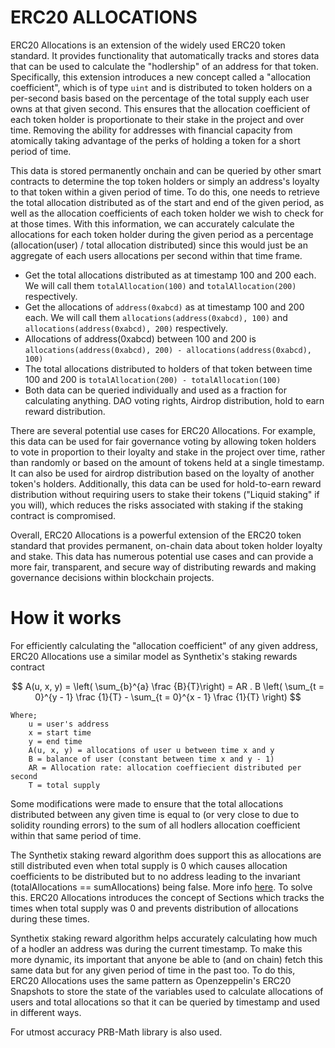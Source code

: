 # **ERC20 ALLOCATIONS**

ERC20 Allocations is an extension of the widely used ERC20 token standard. It provides functionality that automatically tracks and stores data that can be used to calculate the "hodlership" of an address for that token. Specifically, this extension introduces a new concept called a "allocation coefficient", which is of type `uint` and is distributed to token holders on a per-second basis based on the percentage of the total supply each user owns at that given second. This ensures that the allocation coefficient of each token holder is proportionate to their stake in the project and over time. Removing the ability for addresses with financial capacity from atomically taking advantage of the perks of holding a token for a short period of time.

This data is stored permanently onchain and can be queried by other smart contracts to determine the top token holders or simply an address's loyalty to that token within a given period of time. To do this, one needs to retrieve the total allocation distributed as of the start and end of the given period, as well as the allocation coefficients of each token holder we wish to check for at those times. With this information, we can accurately calculate the allocations for each token holder during the given period as a percentage (allocation(user) / total allocation distributed) since this would just be an aggregate of each users allocations per second within that time frame.

- Get the total allocations distributed as at timestamp 100 and 200 each. We will call them `totalAllocation(100)` and `totalAllocation(200)` respectively.
- Get the allocations of `address(0xabcd)` as at timestamp 100 and 200 each. We will call them `allocations(address(0xabcd), 100)` and `allocations(address(0xabcd), 200)` respectively.
- Allocations of address(0xabcd) between 100 and 200 is `allocations(address(0xabcd), 200) - allocations(address(0xabcd), 100)`
- The total allocations distributed to holders of that token between time 100 and 200 is `totalAllocation(200) - totalAllocation(100)`
- Both data can be queried individually and used as a fraction for calculating anything. DAO voting rights, Airdrop distribution, hold to earn reward distribution.

There are several potential use cases for ERC20 Allocations. For example, this data can be used for fair governance voting by allowing token holders to vote in proportion to their loyalty and stake in the project over time, rather than randomly or based on the amount of tokens held at a single timestamp. It can also be used for airdrop distribution based on the loyalty of another token's holders. Additionally, this data can be used for hold-to-earn reward distribution without requiring users to stake their tokens ("Liquid staking" if you will), which reduces the risks associated with staking if the staking contract is compromised.

Overall, ERC20 Allocations is a powerful extension of the ERC20 token standard that provides permanent, on-chain data about token holder loyalty and stake. This data has numerous potential use cases and can provide a more fair, transparent, and secure way of distributing rewards and making governance decisions within blockchain projects.

# **How it works**

For efficiently calculating the "allocation coefficient" of any given address, ERC20 Allocations use a similar model as Synthetix's staking rewards contract

$$
A(u, x, y) =  \left( \sum_{b}^{a} \frac {B}{T}\right) = AR . B \left( \sum_{t = 0}^{y - 1} \frac {1}{T} - \sum_{t = 0}^{x - 1} \frac {1}{T}
\right)
$$

    Where;
        u = user's address
        x = start time
        y = end time
        A(u, x, y) = allocations of user u between time x and y
        B = balance of user (constant between time x and y - 1)
        AR = Allocation rate: allocation coeffiecient distributed per second
        T = total supply

Some modifications were made to ensure that the total allocations distributed between any given time is equal to (or very close to due to solidity rounding errors) to the sum of all hodlers allocation coefficient within that same period of time.

The Synthetix staking reward algorithm does support this as allocations are still distributed even when total supply is 0 which causes allocation coefficients to be distributed but to no address leading to the invariant (totalAllocations == sumAllocations) being false. More info [here]("https://0xmacro.com/blog/synthetix-staking-rewards-issue-inefficient-reward-distribution/"). To solve this. ERC20 Allocations introduces the concept of Sections which tracks the times when total supply was 0 and prevents distribution of allocations during these times.

Synthetix staking reward algorithm helps accurately calculating how much of a hodler an address was during the current timestamp. To make this more dynamic, its important that anyone be able to (and on chain) fetch this same data but for any given period of time in the past too. To do this, ERC20 Allocations uses the same pattern as Openzeppelin's ERC20 Snapshots to store the state of the variables used to calculate allocations of users and total allocations so that it can be queried by timestamp and used in different ways.

For utmost accuracy PRB-Math library is also used.
